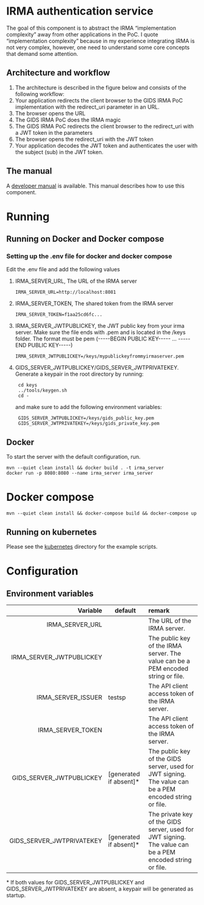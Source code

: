 # IRMA authentication service

The goal of this component is to abstract the IRMA “implementation complexity” away from other applications in the PoC.
I quote “implementation complexity”  because in my experience integrating IRMA is not very complex, however, one need 
to understand some core concepts that demand some attention.
 
## Architecture and workflow

1. The architecture is described in the figure below and consists of the following workflow:
1. Your application redirects the client browser to the GIDS IRMA PoC implementation with the redirect_uri parameter in an URL.
1. The browser opens the URL
1. The GIDS IRMA PoC does the IRMA magic
1. The GIDS IRMA PoC redirects the client browser to the redirect_uri with a JWT token in the parameters
1. The browser opens the redirect_uri with the JWT token
1. Your application decodes the JWT token and authenticates the user with the subject (sub) in the JWT token.

## The manual

A [developer manual](https://docs.google.com/document/d/1oYt41LxmhstPicUIj8QRqZG2zD7oDV2DvQq_omOYroY/edit?usp=sharing) is 
available. This manual describes how to use this component.

# Running

## Running on Docker and Docker compose

### Setting up the .env file for docker and docker compose
Edit the .env file and add the following values

1. IRMA_SERVER_URL, The URL of the IRMA server

       IRMA_SERVER_URL=http://localhost:8081

1. IRMA_SERVER_TOKEN, The shared token from the IRMA server

       IRMA_SERVER_TOKEN=f1aa25cd6fc...

1. IRMA_SERVER_JWTPUBLICKEY, the JWT public key from your irma server. Make sure the file ends with
.pem and is located in the /keys folder. The format must be pem (-----BEGIN PUBLIC KEY----- ... -----END PUBLIC KEY-----)

       IRMA_SERVER_JWTPUBLICKEY=/keys/mypublickeyfrommyirmaserver.pem

1. GIDS_SERVER_JWTPUBLICKEY/GIDS_SERVER_JWTPRIVATEKEY. Generate a keypair in the root directory by running:
        
        cd keys
        ../tools/keygen.sh
        cd -
        
   and make sure to add the following environment variables:
   
        GIDS_SERVER_JWTPUBLICKEY=/keys/gids_public_key.pem
        GIDS_SERVER_JWTPRIVATEKEY=/keys/gids_private_key.pem
        

## Docker
To start the server with the default configuration, run. 
```shell script
mvn --quiet clean install && docker build . -t irma_server
docker run -p 8080:8080 --name irma_server irma_server
```

# Docker compose
```shell script
mvn --quiet clean install && docker-compose build && docker-compose up
```

## Running on kubernetes
Please see the  [kubernetes](./kubernetes) directory for the example scripts.

# Configuration

## Environment variables


| Variable | default | remark |
| ---: | --- | :--- |
| IRMA_SERVER_URL               |        | The URL of the IRMA server. |
| IRMA_SERVER_JWTPUBLICKEY      |        | The public key of the IRMA server. The value can be a PEM encoded string or file. |
| IRMA_SERVER_ISSUER            | testsp | The API client access token of the IRMA server.  |
| IRMA_SERVER_TOKEN             |        | The API client access token of the IRMA server.  |
| GIDS_SERVER_JWTPUBLICKEY      | \[generated if absent]* | The public key of the GIDS server, used for JWT signing. The value can be a PEM encoded string or file. |
| GIDS_SERVER_JWTPRIVATEKEY     | \[generated if absent]* | The private key of the GIDS server, used for JWT signing. The value can be a PEM encoded string or file. |
 
\* If both values for GIDS_SERVER_JWTPUBLICKEY and GIDS_SERVER_JWTPRIVATEKEY are absent, a keypair will be generated as startup.
